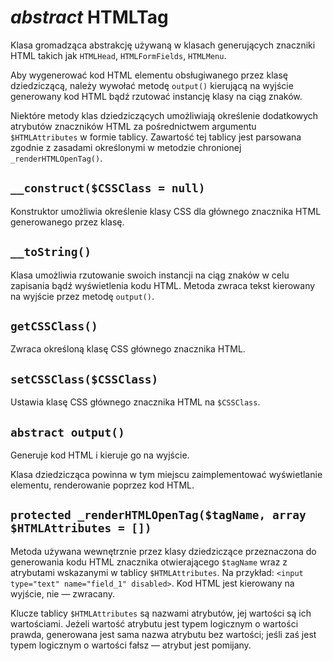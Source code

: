 *abstract* HTMLTag
===

Klasa gromadząca abstrakcję używaną w klasach generujących znaczniki HTML takich jak `HTMLHead`, `HTMLFormFields`, `HTMLMenu`.

Aby wygenerować kod HTML elementu obsługiwanego przez klasę dziedziczącą, należy wywołać metodę `output()` kierującą na wyjście generowany kod HTML bądź rzutować instancję klasy na ciąg znaków.

Niektóre metody klas dziedziczących umożliwiają określenie dodatkowych atrybutów znaczników HTML za pośrednictwem argumentu `$HTMLAttributes` w formie tablicy. Zawartość tej tablicy jest parsowana zgodnie z zasadami określonymi w metodzie chronionej `_renderHTMLOpenTag()`.

## `__construct($CSSClass = null)`

Konstruktor umożliwia określenie klasy CSS dla głównego znacznika HTML generowanego przez klasę.

## `__toString()`

Klasa umożliwia rzutowanie swoich instancji na ciąg znaków w celu zapisania bądź wyświetlenia kodu HTML. Metoda zwraca tekst kierowany na wyjście przez metodę `output()`.

## `getCSSClass()`

Zwraca określoną klasę CSS głównego znacznika HTML.

## `setCSSClass($CSSClass)`

Ustawia klasę CSS głównego znacznika HTML na `$CSSClass`.

## `abstract output()`

Generuje kod HTML i kieruje go na wyjście.

Klasa dziedzicząca powinna w tym miejscu zaimplementować wyświetlanie elementu, renderowanie poprzez kod HTML.

## `protected _renderHTMLOpenTag($tagName, array $HTMLAttributes = [])`

Metoda używana wewnętrznie przez klasy dziedziczące przeznaczona do generowania kodu HTML znacznika otwierającego `$tagName` wraz z atrybutami wskazanymi w tablicy `$HTMLAttributes`. Na przykład: `<input type="text" name="field_1" disabled>`. Kod HTML jest kierowany na wyjście, nie — zwracany.

Klucze tablicy `$HTMLAttributes` są nazwami atrybutów, jej wartości są ich wartościami. Jeżeli wartość atrybutu jest typem logicznym o wartości prawda, generowana jest sama nazwa atrybutu bez wartości; jeśli zaś jest typem logicznym o wartości fałsz — atrybut jest pomijany.